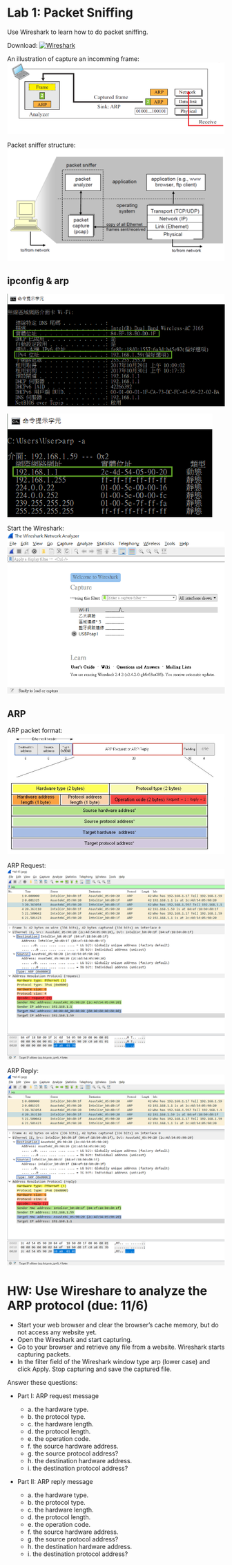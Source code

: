 # Lab 1: Packet Sniffing 
Use Wireshark to learn how to do packet sniffing.

Download: <a href="https://www.wireshark.org/download.html">![Wireshark](https://www.wireshark.org/assets/theme-2015/images/wireshark_logo@2x.png)</a>

An illustration of capture an incomming frame: <br>
![](fig/packet-sniffing.png)

Packet sniffer structure: <br>
![](fig/packet-sniffing-howto.png)

## ipconfig & arp
![](fig/ipconfig.png)

![](fig/arp-a.png)

Start the Wireshark: <br>
![](fig/wireshark-start.png)

## ARP 
ARP packet format: <br>
![](fig/ARP-packet.jpg) 

ARP Request: <br>
![](fig/ARP-request.png)

ARP Reply: <br>
![](fig/ARP-reply.png)

# HW: Use Wireshare to analyze the ARP protocol (due: 11/6)
- Start your web browser and clear the browser’s cache memory, but do not access any website yet.
- Open the Wireshark and start capturing.
- Go to your browser and retrieve any file from a website. Wireshark starts capturing packets.
- In the filter field of the Wireshark window type arp (lower case) and click Apply. Stop capturing and save the captured file.

Answer these questions:
- Part I: ARP request message
  - a. the hardware type.
  - b. the protocol type.
  - c. the hardware length.
  - d. the protocol length.
  - e. the operation code.
  - f. the source hardware address.
  - g. the source protocol address?
  - h. the destination hardware address.
  - i. the destination protocol address?
  
- Part II: ARP reply message
  - a. the hardware type.
  - b. the protocol type.
  - c. the hardware length.
  - d. the protocol length.
  - e. the operation code.
  - f. the source hardware address.
  - g. the source protocol address?
  - h. the destination hardware address.
  - i. the destination protocol address?
  
